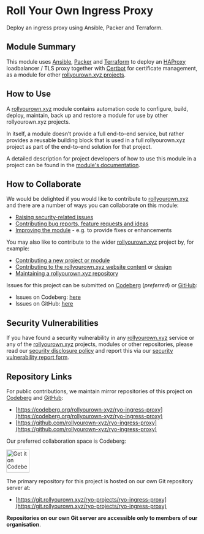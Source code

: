 # Roll Your Own Ingress Proxy

Deploy an ingress proxy using Ansible, Packer and Terraform.

## Module Summary

This module uses [Ansible](https://www.ansible.com/), [Packer](https://www.packer.io/) and [Terraform](https://www.terraform.io/) to deploy an [HAProxy](https://www.haproxy.org/) loadbalancer / TLS proxy together with [Certbot](https://certbot.eff.org/) for certificate management, as a module for other [rollyourown.xyz projects](https://rollyourown.xyz/rollyourown/projects/).

## How to Use

A [rollyourown.xyz](https://rollyourown.xyz/) module contains automation code to configure, build, deploy, maintain, back up and restore a module for use by other rollyourown.xyz projects.

In itself, a module doesn’t provide a full end-to-end service, but rather provides a reusable building block that is used in a full rollyourown.xyz project as part of the end-to-end solution for that project.

A detailed description for project developers of how to use this module in a project can be found in the [module's documentation](https://rollyourown.xyz/rollyourown/project_modules/ryo-ingress-proxy/).

## How to Collaborate

We would be delighted if you would like to contribute to [rollyourown.xyz](https://rollyourown.xyz) and there are a number of ways you can collaborate on this module:

- [Raising security-related issues](https://rollyourown.xyz/collaborate/security_vulnerabilities/)
- [Contributing bug reports, feature requests and ideas](https://rollyourown.xyz/collaborate/bug_reports_feature_requests_ideas/)
- [Improving the module](https://rollyourown.xyz/collaborate/existing_projects_and_modules/) - e.g. to provide fixes or enhancements

You may also like to contribute to the wider [rollyourown.xyz](https://rollyourown.xyz/) project by, for example:

- [Contributing a new project or module](https://rollyourown.xyz/collaborate/new_projects_and_modules/)
- [Contributing to the rollyourown.xyz website content](https://rollyourown.xyz/collaborate/website_content/) or [design](https://rollyourown.xyz/collaborate/website_design/)
- [Maintaining a rollyourown.xyz repository](https://rollyourown.xyz/collaborate/working_with_git/what_is_git/#project-maintainer)

Issues for this project can be submitted on [Codeberg](https://codeberg.org/) (_preferred_) or [GitHub](https://github.com/):

- Issues on Codeberg: [here](https://codeberg.org/rollyourown-xyz/ryo-ingress-proxy/issues)
- Issues on GitHub: [here](https://github.com/rollyourown-xyz/ryo-ingress-proxy/issues)

## Security Vulnerabilities

If you have found a security vulnerability in any [rollyourown.xyz](https://rollyourown.xyz/) service or any of the [rollyourown.xyz](https://rollyourown.xyz/) projects, modules or other repositories, please read our [security disclosure policy](https://rollyourown.xyz/collaborate/security_vulnerabilities/) and report this via our [security vulnerability report form](https://forms.rollyourown.xyz/security-vulnerability).

## Repository Links

For public contributions, we maintain mirror repositories of this project on [Codeberg](https://codeberg.org) and [GitHub](https://github.com):

- [https://codeberg.org/rollyourown-xyz/ryo-ingress-proxy](https://codeberg.org/rollyourown-xyz/ryo-ingress-proxy)
- [https://github.com/rollyourown-xyz/ryo-ingress-proxy](https://github.com/rollyourown-xyz/ryo-ingress-proxy)

Our preferred collaboration space is Codeberg:

<a href="https://codeberg.org/rollyourown-xyz/ryo-ingress-proxy"><img alt="Get it on Codeberg" src="https://get-it-on.codeberg.org/get-it-on-blue-on-white.png" height="60"></a>

The primary repository for this project is hosted on our own Git repository server at:

- [https://git.rollyourown.xyz/ryo-projects/ryo-ingress-proxy](https://git.rollyourown.xyz/ryo-projects/ryo-ingress-proxy)

**Repositories on our own Git server are accessible only to members of our organisation**.
